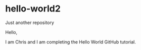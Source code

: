# hello-world2
Just another repository

Hello,

I am Chris and I am completing the Hello World GitHub tutorial.
